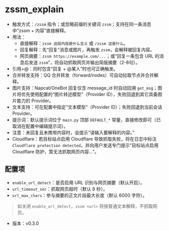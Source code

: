 # zssm_explain

- 触发方式：`/zssm` 指令；或忽略前缀的关键词 `zssm`；支持在同一条消息中“zssm + 内容”直接解释。
- 用法：
  - 直接解释：`zssm 这段内容是什么含义` 或 `/zssm 这是什么`。
  - 回复解释：先“回复”消息或图片，再触发 `zssm`，会解释被回复内容。
  - 网页摘要：`zssm https://example.com/...`；或“回复一条包含 URL 的消息后发送 `zssm`”，将自动抓取网页并输出简版摘要（2-8句）。
- 引用+@：同时包含“回复 + @某人”时也可正确触发。
- 合并转发支持：QQ 合并转发（forward/nodes）可自动拉取节点并合并解释。
- 图片支持：Napcat/OneBot 回复仅含 message_id 时自动回溯 `get_msg`；图片将优先使用配置的“图片转述模型”（Provider ID），失败回退到其它具备图片能力的 Provider。
- 文本支持：可在配置中指定“文本模型”（Provider ID）；失败回退到当前会话 Provider。
- 提示词：默认提示词位于 `main.py` 顶部 `DEFAULT_*` 常量，直接修改即可（已取消在配置中编辑提示词）。
- 注意：未回复且未携带内容时，会提示“请输入要解释的内容。”
 - Cloudflare：若目标站点启用 Cloudflare 导致抓取失败，将在日志中标注 `Cloudflare protection detected`，并向用户发送专门提示“目标站点启用 Cloudflare 防护，暂无法抓取网页内容...”。
  
## 配置项

- `enable_url_detect`：是否启用 URL 识别与网页摘要（默认开启）。
- `url_timeout_sec`：抓取网页超时（默认 8 秒）。
- `url_max_chars`：参与摘要的正文片段最大长度（默认 6000 字符）。

> 如关闭 `enable_url_detect`，`zssm <url>` 将按普通文本解释，不抓取网页。

- 版本：v0.3.0
